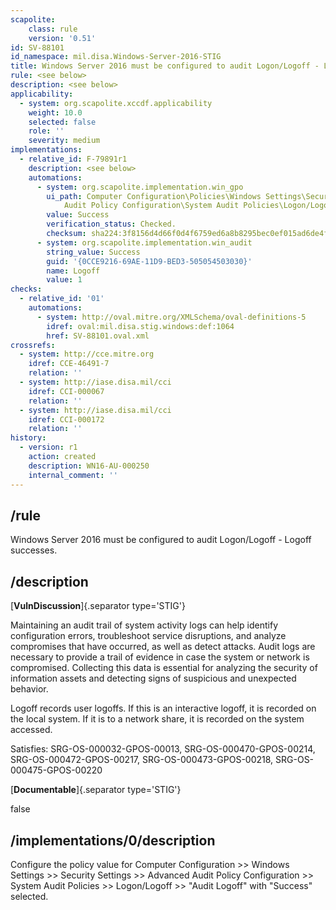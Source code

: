 ```yaml
---
scapolite:
    class: rule
    version: '0.51'
id: SV-88101
id_namespace: mil.disa.Windows-Server-2016-STIG
title: Windows Server 2016 must be configured to audit Logon/Logoff - Logoff successes.
rule: <see below>
description: <see below>
applicability:
  - system: org.scapolite.xccdf.applicability
    weight: 10.0
    selected: false
    role: ''
    severity: medium
implementations:
  - relative_id: F-79891r1
    description: <see below>
    automations:
      - system: org.scapolite.implementation.win_gpo
        ui_path: Computer Configuration\Policies\Windows Settings\Security Settings\Advanced
            Audit Policy Configuration\System Audit Policies\Logon/Logoff\Audit Logoff
        value: Success
        verification_status: Checked.
        checksum: sha224:3f8156d4d66f0d4f6759ed6a8b8295bec0ef015ad6de4fe2d6a1dd69
      - system: org.scapolite.implementation.win_audit
        string_value: Success
        guid: '{0CCE9216-69AE-11D9-BED3-505054503030}'
        name: Logoff
        value: 1
checks:
  - relative_id: '01'
    automations:
      - system: http://oval.mitre.org/XMLSchema/oval-definitions-5
        idref: oval:mil.disa.stig.windows:def:1064
        href: SV-88101.oval.xml
crossrefs:
  - system: http://cce.mitre.org
    idref: CCE-46491-7
    relation: ''
  - system: http://iase.disa.mil/cci
    idref: CCI-000067
    relation: ''
  - system: http://iase.disa.mil/cci
    idref: CCI-000172
    relation: ''
history:
  - version: r1
    action: created
    description: WN16-AU-000250
    internal_comment: ''
---
```



## /rule

Windows Server 2016 must be configured to audit Logon/Logoff - Logoff successes.

## /description

[**VulnDiscussion**]{.separator type='STIG'}

Maintaining an audit trail of system activity logs can help identify configuration errors, troubleshoot service disruptions, and analyze compromises that have occurred, as well as detect attacks. Audit logs are necessary to provide a trail of evidence in case the system or network is compromised. Collecting this data is essential for analyzing the security of information assets and detecting signs of suspicious and unexpected behavior.

Logoff records user logoffs. If this is an interactive logoff, it is recorded on the local system. If it is to a network share, it is recorded on the system accessed.

Satisfies: SRG-OS-000032-GPOS-00013, SRG-OS-000470-GPOS-00214, SRG-OS-000472-GPOS-00217, SRG-OS-000473-GPOS-00218, SRG-OS-000475-GPOS-00220

[**Documentable**]{.separator type='STIG'}

false

## /implementations/0/description

Configure the policy value for Computer Configuration >> Windows Settings >> Security Settings >> Advanced Audit Policy Configuration >> System Audit Policies >> Logon/Logoff >> "Audit Logoff" with "Success" selected.

